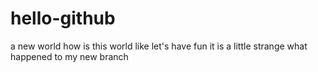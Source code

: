 # hello-github
a new world
how is this world like
let's have fun
it is a little strange
what happened to my new branch
